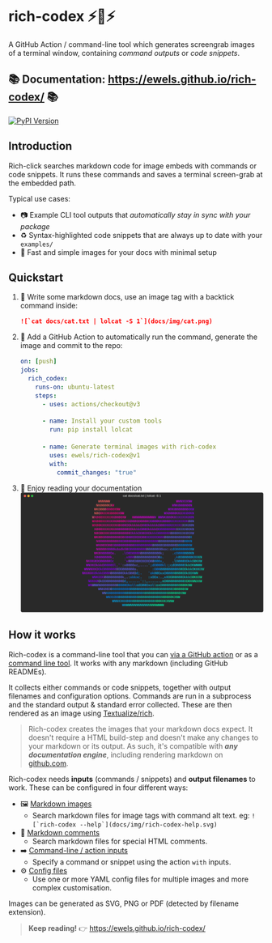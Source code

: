 # rich-codex ⚡️📖⚡️

A GitHub Action / command-line tool which generates screengrab images of a terminal window, containing _command outputs_ or _code snippets_.

## 📚 Documentation: https://ewels.github.io/rich-codex/ 📚

[![PyPI Version](https://img.shields.io/pypi/v/rich-codex.svg?style=flat-square)](https://pypi.python.org/pypi/multiqc/)

## Introduction

Rich-click searches markdown code for image embeds with commands or code snippets. It runs these commands and saves a terminal screen-grab at the embedded path.

Typical use cases:

- 📷 Example CLI tool outputs that _automatically stay in sync with your package_
- ♻️ Syntax-highlighted code snippets that are always up to date with your `examples/`
- 🤩 Fast and simple images for your docs with minimal setup

## Quickstart

1. 📖 Write some markdown docs, use an image tag with a backtick command inside:
   ```markdown
   ![`cat docs/cat.txt | lolcat -S 1`](docs/img/cat.png)
   ```
2. 🤖 Add a GitHub Action to automatically run the command, generate the image and commit to the repo:

   ```yaml
   on: [push]
   jobs:
     rich_codex:
       runs-on: ubuntu-latest
       steps:
         - uses: actions/checkout@v3

         - name: Install your custom tools
           run: pip install lolcat

         - name: Generate terminal images with rich-codex
           uses: ewels/rich-codex@v1
           with:
             commit_changes: "true"
   ```

3. 🌈 Enjoy reading your documentation ![My cat rainbow](docs/img/cat.png)

## How it works

Rich-codex is a command-line tool that you can [via a GitHub action](https://ewels.github.io/rich-codex/installation/github_action/) or as a [command line tool](https://ewels.github.io/rich-codex/installation/cli/). It works with any markdown (including GitHub READMEs).

It collects either commands or code snippets, together with output filenames and configuration options. Commands are run in a subprocess and the standard output & standard error collected. These are then rendered as an image using [Textualize/rich](https://github.com/textualize/rich).

> Rich-codex creates the images that your markdown docs expect. It doesn't require a HTML build-step and doesn't make any changes to your markdown or its output. As such, it's compatible with _**any documentation engine**_, including rendering markdown on [github.com](https://github.com).

Rich-codex needs **inputs** (commands / snippets) and **output filenames** to work. These can be configured in four different ways:

- 🖼 [Markdown images](https://ewels.github.io/rich-codex/inputs/markdown/)
  - Search markdown files for image tags with command alt text. eg: `` ![`rich-codex --help`](docs/img/rich-codex-help.svg) ``
- 💬 [Markdown comments](https://ewels.github.io/rich-codex/inputs/markdown/#code-snippets)
  - Search markdown files for special HTML comments.
- ➡️ [Command-line / action inputs](https://ewels.github.io/rich-codex/inputs/direct_inputs/)
  - Specify a command or snippet using the action `with` inputs.
- ⚙️ [Config files](https://ewels.github.io/rich-codex/inputs/config_file/)
  - Use one or more YAML config files for multiple images and more complex customisation.

Images can be generated as SVG, PNG or PDF (detected by filename extension).

> **Keep reading!** 👉 https://ewels.github.io/rich-codex/
